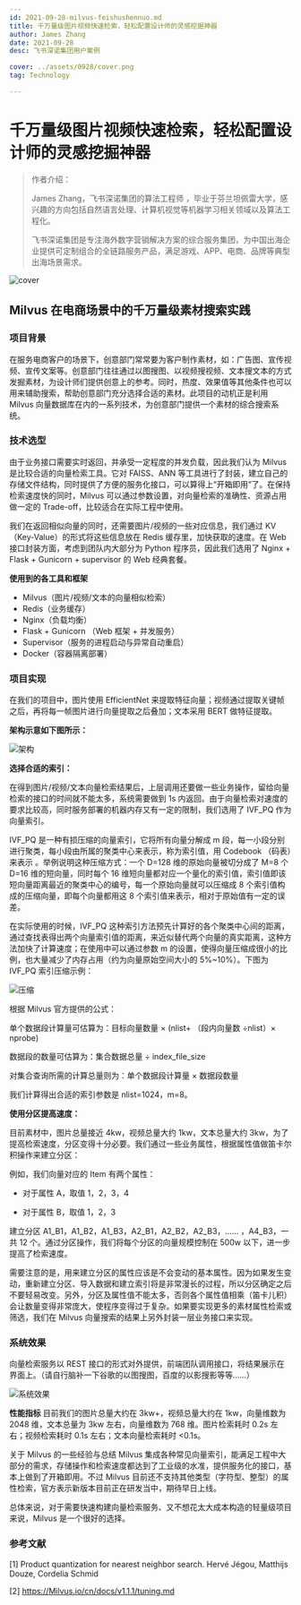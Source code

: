 ```yaml
---
id: 2021-09-28-milvus-feishushennuo.md
title: 千万量级图片视频快速检索，轻松配置设计师的灵感挖掘神器
author: James Zhang
date: 2021-09-28
desc: 飞书深诺集团用户案例

cover: ../assets/0928/cover.png
tag: Technology

---
```




# 千万量级图片视频快速检索，轻松配置设计师的灵感挖掘神器



> 作者介绍：
>
> James Zhang，飞书深诺集团的算法工程师 ，毕业于芬兰坦佩雷大学，感兴趣的方向包括自然语言处理、计算机视觉等机器学习相关领域以及算法工程化。
>
> 飞书深诺集团是专注海外数字营销解决方案的综合服务集团，为中国出海企业提供可定制组合的全链路服务产品，满足游戏、APP、电商、品牌等典型出海场景需求。

![cover](../assets/0928/cover.png)

## Milvus 在电商场景中的千万量级素材搜索实践



### 项目背景

在服务电商客户的场景下，创意部门常常要为客户制作素材，如：广告图、宣传视频、宣传文案等。创意部门往往通过以图搜图、以视频搜视频、文本搜文本的方式发掘素材，为设计师们提供创意上的参考。同时，热度、效果值等其他条件也可以用来辅助搜索，帮助创意部门充分选择合适的素材。此项目的动机正是利用 Milvus 向量数据库在内的一系列技术，为创意部门提供一个素材的综合搜索系统。



### 技术选型

由于业务接口需要实时返回，并承受一定程度的并发负载，因此我们认为 Milvus 是比较合适的向量检索工具。它对 FAISS、ANN 等工具进行了封装，建立自己的存储文件结构，同时提供了方便的服务化接口，可以算得上“开箱即用”了。在保持检索速度快的同时，Milvus 可以通过参数设置，对向量检索的准确性、资源占用做一定的 Trade-off，比较适合在实际工程中使用。

我们在返回相似向量的同时，还需要图片/视频的一些对应信息，我们通过 KV（Key-Value）的形式将这些信息放在 Redis 缓存里，加快获取的速度。在 Web 接口封装方面，考虑到团队内大部分为 Python 程序员，因此我们选用了 Nginx + Flask + Gunicorn + supervisor 的 Web 经典套餐。



**使用到的各工具和框架**

* Milvus（图片/视频/文本的向量相似检索）
* Redis（业务缓存）
* Nginx（负载均衡）
* Flask + Gunicorn （Web 框架 + 并发服务）
* Supervisor（服务的进程启动与异常自动重启）
* Docker（容器隔离部署）



### 项目实现

在我们的项目中，图片使用 EfficientNet 来提取特征向量；视频通过提取关键帧之后，再将每一帧图片进行向量提取之后叠加；文本采用 BERT 做特征提取。

**架构示意如下图所示：**


![架构](../assets/0928/架构.png)


**选择合适的索引：**

在得到图片/视频/文本向量检索结果后，上层调用还要做一些业务操作，留给向量检索的接口的时间就不能太多，系统需要做到 1s 内返回。由于向量检索对速度的要求比较高，同时服务部署的机器内存又有一定的限制，我们选用了 IVF_PQ 作为向量索引。

IVF_PQ 是一种有损压缩的向量索引，它将所有向量分解成 m 段，每一小段分别进行聚类，每小段由所属的聚类中心来表示，称为索引值，用 Codebook （码表）来表示 。举例说明这种压缩方式：一个 D=128 维的原始向量被切分成了 M=8 个 D=16 维的短向量，同时每个 16 维短向量都对应一个量化的索引值，索引值即该短向量距离最近的聚类中心的编号，每一个原始向量就可以压缩成 8 个索引值构成的压缩向量，即每个向量都用这 8 个索引值来表示，相对于原始值有一定的误差。

在实际使用的时候，IVF_PQ 这种索引方法预先计算好的各个聚类中心间的距离，通过查找表得出两个向量索引值的距离，来近似替代两个向量的真实距离，这种方法加快了计算速度；在使用中可以通过参数 m 的设置，使得向量压缩成很小的比例，也大量减少了内存占用（约为向量原始空间大小的 5%~10%）。下图为 IVF_PQ 索引压缩示例：

![压缩](../assets/0928/压缩.png)

根据 Milvus 官方提供的公式：

单个数据段计算量可估算为：目标向量数量 × (nlist+ （段内向量数 ÷nlist）× nprobe)

数据段的数量可估算为：集合数据总量 ÷ index_file_size

对集合查询所需的计算总量则为：单个数据段计算量 × 数据段数量

我们计算得出合适的索引参数是 nlist=1024，m=8。



**使用分区提高速度：**

目前素材中，图片总量接近 4kw，视频总量大约 1kw，文本总量大约 3kw，为了提高检索速度，分区变得十分必要。我们通过一些业务属性，根据属性值做笛卡尔积操作来建立分区：

例如，我们向量对应的 Item 有两个属性：

* 对于属性 A，取值 1，2，3，4

* 对于属性 B，取值 1，2，3

建立分区 A1_B1，A1_B2，A1_B3，A2_B1，A2_B2，A2_B3，...... ，A4_B3，一共 12 个。通过分区操作，我们将每个分区的向量规模控制在 500w 以下，进一步提高了检索速度。

需要注意的是，用来建立分区的属性应该是不会变动的基本属性。因为如果发生变动，重新建立分区、导入数据和建立索引将是非常漫长的过程，所以分区确定之后不要轻易改变。另外，分区及属性值不能太多，否则各个属性值相乘（笛卡儿积）会让数量变得非常庞大，使程序变得过于复杂。如果要实现更多的素材属性检索或筛选，我们在 Milvus 向量搜索的结果上另外封装一层业务接口来实现。



### 系统效果

向量检索服务以 REST 接口的形式对外提供，前端团队调用接口，将结果展示在界面上。（请自行脑补一下谷歌的以图搜图，百度的以影搜影等等……）

![系统效果](../assets/0928/系统效果.png)



**性能指标**
目前我们的图片总量大约在 3kw+，视频总量大约在 1kw，向量维数为 2048 维，文本总量为 3kw 左右，向量维数为 768 维。图片检索耗时 0.2s 左右；视频检索耗时 0.1s 左右；文本向量检索耗时 <0.1s。

关于 Milvus 的一些经验与总结
Milvus 集成各种常见向量索引，能满足工程中大部分的需求，存储操作和检索速度都达到了工业级的水准，提供服务化的接口，基本上做到了开箱即用。不过 Milvus 目前还不支持其他类型（字符型、整型）的属性检索，官方表示新版本目前正在研发当中，期待早日上线。

总体来说，对于需要快速构建向量检索服务、又不想花太大成本构造的轻量级项目来说，Milvus 是一个很好的选择。



### 参考文献 

[1] Product quantization for nearest neighbor search. Hervé Jégou, Matthijs Douze, Cordelia Schmid

[2] https://Milvus.io/cn/docs/v1.1.1/tuning.md 



